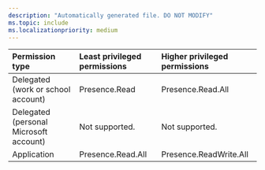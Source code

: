 ```yaml
---
description: "Automatically generated file. DO NOT MODIFY"
ms.topic: include
ms.localizationpriority: medium
---
```


|Permission type|Least privileged permissions|Higher privileged permissions|
|:---|:---|:---|
|Delegated (work or school account)|Presence.Read|Presence.Read.All|
|Delegated (personal Microsoft account)|Not supported.|Not supported.|
|Application|Presence.Read.All|Presence.ReadWrite.All|

